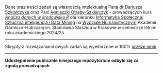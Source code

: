 Dane oraz treści zadań są własnością intelektualną Pana [dr Dariusza Szklarczyka](https://skos.agh.edu.pl/osoba/dariusz-szklarczyk-9979.html) oraz Pani [Agnieszki Otręby-Szklarczyk](https://www.linkedin.com/in/agnieszka-otręba-szklarczyk-731074150/?originalSubdomain=pl) - prowadzących kurs _[Analiza danych w środowisku R](https://web.usos.agh.edu.pl/kontroler.php?_action=katalog2/przedmioty/pokazPrzedmiot&prz_kod=430-IFS-2S-514)_ dla kierunku [Informatyka Społeczna: Sztuczna inteligencja i Data Mining](https://sylabusy.agh.edu.pl/pl/1/2/20/1/2/15/81#nav-tab-8) na [Wydziale Humanistycznym](https://wh.agh.edu.pl) Akademii Górniczo-Hutniczej im. Stanisława Staszica w Krakowie w semestrze letnim roku akademickiego 2024/25.  
___  
Skrypty z rozwiązaniami owych zadań są wywtorzone w 100% [przeze mnie](https://www.linkedin.com/in/stawarzkrzysztof/).  
___  
**Udostępnienie publicznie ninejszego repozytorium odbyło się za zgodą prowadzących.**
